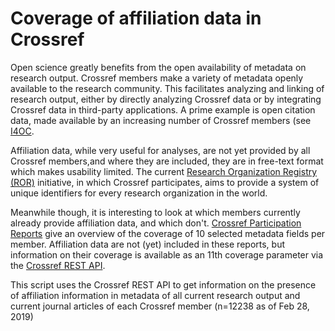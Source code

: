 # Coverage of affiliation data in Crossref

Open science greatly benefits from the open availability of metadata on research output. Crossref members make a variety of metadata openly available to the research community. This facilitates analyzing and linking of research output, either by directly analyzing Crossref data or by integrating Crossref data in third-party applications. A prime example is open citation data, made available by an increasing number of Crossref members (see [I4OC](https://i4oc.org/).  

Affiliation data, while very useful for analyses, are not yet provided by all Crossref members,and where they are included, they are in free-text format which makes usability limited. The current [Research Organization Registry (ROR)](https://www.ror.community/ROR) initiative, in which Crossref participates, aims to provide a system of unique identifiers for every research organization in the world. 

Meanwhile though, it is interesting to look at which members currently already provide affiliation data, and which don't. [Crossref Participation Reports](https://www.crossref.org/members/prep/) give an overview of the coverage of 10 selected metadata fields per member. Affiliation data are not (yet) included in these reports, but information on their coverage is available as an 11th coverage parameter via the [Crossref REST API](https://github.com/CrossRef/rest-api-doc).

This script uses the Crossref REST API to get information on the presence of affiliation information 
in metadata of all current research output and  current journal articles of each Crossref member (n=12238 as of Feb 28, 2019) 


